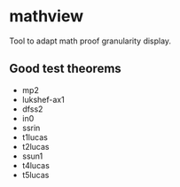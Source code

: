 # mathview
Tool to adapt math proof granularity display.


## Good test theorems
- mp2
- lukshef-ax1
- dfss2
- in0
- ssrin
- t1lucas
- t2lucas
- ssun1
- t4lucas
- t5lucas
